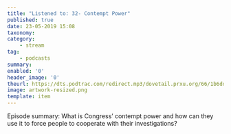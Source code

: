 ```yaml
---
title: "Listened to: 32- Contempt Power"
published: true
date: 23-05-2019 15:08
taxonomy:
category:
	- stream
tag:
	- podcasts
summary:
enabled: '0'
header_image: '0'
theurl: https://dts.podtrac.com/redirect.mp3/dovetail.prxu.org/66/1b6ddb1c-be01-41d9-b178-bf07b40e90e6/TCL_32_Contempt_Power_Part_01.mp3
image: artwork-resized.png
template: item
---
```

 
Episode summary: What is Congress’ contempt power and how can they use it to force people to cooperate with their investigations?

